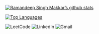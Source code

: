 [![Ramandeep Singh Makkar’s github stats](https://github-readme-stats.vercel.app/api?username=RamandeepSinghMakkar)](https://github.com/RamandeepSinghMakkar)

[![Top Languages](https://github-readme-stats.vercel.app/api/top-langs/?username=RamandeepSinghMakkar&layout=compact)](https://github.com/RamandeepSinghMakkar)

![LeetCode](https://img.shields.io/badge/LeetCode-000000?style=for-the-badge&logo=LeetCode&logoColor=#d16c06)
![LinkedIn](https://img.shields.io/badge/linkedin-%230077B5.svg?style=for-the-badge&logo=linkedin&logoColor=white)
![Gmail](https://img.shields.io/badge/Gmail-D14836?style=for-the-badge&logo=gmail&logoColor=white)
<!---
RamandeepSinghMakkar/RamandeepSinghMakkar is a ✨ special ✨ repository because its `README.md` (this file) appears on your GitHub profile.
You can click the Preview link to take a look at your changes.
--->

